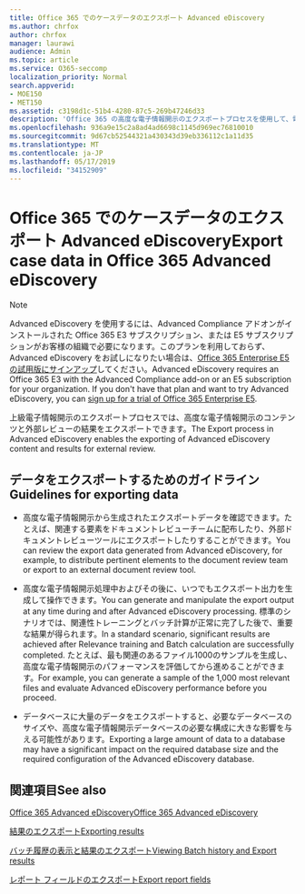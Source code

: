 ```yaml
---
title: Office 365 でのケースデータのエクスポート Advanced eDiscovery
ms.author: chrfox
author: chrfox
manager: laurawi
audience: Admin
ms.topic: article
ms.service: O365-seccomp
localization_priority: Normal
search.appverid:
- MOE150
- MET150
ms.assetid: c3198d1c-51b4-4280-87c5-269b47246d33
description: 'Office 365 の高度な電子情報開示のエクスポートプロセスを使用して、電子情報開示ケースのデータおよびレビューの結果をエクスポートするためのガイドラインについて説明します。  '
ms.openlocfilehash: 936a9e15c2a8ad4ad6698c1145d969ec76810010
ms.sourcegitcommit: 9d67cb52544321a430343d39eb336112c1a11d35
ms.translationtype: MT
ms.contentlocale: ja-JP
ms.lasthandoff: 05/17/2019
ms.locfileid: "34152909"
---
```

# <a name="export-case-data-in-office-365-advanced-ediscovery"></a><span data-ttu-id="e8a49-103">Office 365 でのケースデータのエクスポート Advanced eDiscovery</span><span class="sxs-lookup"><span data-stu-id="e8a49-103">Export case data in Office 365 Advanced eDiscovery</span></span>

> [!NOTE]
> <span data-ttu-id="e8a49-p101">Advanced eDiscovery を使用するには、Advanced Compliance アドオンがインストールされた Office 365 E3 サブスクリプション、または E5 サブスクリプションがお客様の組織で必要になります。このプランを利用しておらず、Advanced eDiscovery をお試しになりたい場合は、[Office 365 Enterprise E5 の試用版にサインアップ](https://go.microsoft.com/fwlink/p/?LinkID=698279)してください。</span><span class="sxs-lookup"><span data-stu-id="e8a49-p101">Advanced eDiscovery requires an Office 365 E3 with the Advanced Compliance add-on or an E5 subscription for your organization. If you don't have that plan and want to try Advanced eDiscovery, you can [sign up for a trial of Office 365 Enterprise E5](https://go.microsoft.com/fwlink/p/?LinkID=698279).</span></span> 
  
<span data-ttu-id="e8a49-106">上級電子情報開示のエクスポートプロセスでは、高度な電子情報開示のコンテンツと外部レビューの結果をエクスポートできます。</span><span class="sxs-lookup"><span data-stu-id="e8a49-106">The Export process in Advanced eDiscovery enables the exporting of Advanced eDiscovery content and results for external review.</span></span> 
  
## <a name="guidelines-for-exporting-data"></a><span data-ttu-id="e8a49-107">データをエクスポートするためのガイドライン</span><span class="sxs-lookup"><span data-stu-id="e8a49-107">Guidelines for exporting data</span></span>

- <span data-ttu-id="e8a49-108">高度な電子情報開示から生成されたエクスポートデータを確認できます。たとえば、関連する要素をドキュメントレビューチームに配布したり、外部ドキュメントレビューツールにエクスポートしたりすることができます。</span><span class="sxs-lookup"><span data-stu-id="e8a49-108">You can review the export data generated from Advanced eDiscovery, for example, to distribute pertinent elements to the document review team or export to an external document review tool.</span></span>
    
- <span data-ttu-id="e8a49-109">高度な電子情報開示処理中およびその後に、いつでもエクスポート出力を生成して操作できます。</span><span class="sxs-lookup"><span data-stu-id="e8a49-109">You can generate and manipulate the export output at any time during and after Advanced eDiscovery processing.</span></span> <span data-ttu-id="e8a49-110">標準のシナリオでは、関連性トレーニングとバッチ計算が正常に完了した後で、重要な結果が得られます。</span><span class="sxs-lookup"><span data-stu-id="e8a49-110">In a standard scenario, significant results are achieved after Relevance training and Batch calculation are successfully completed.</span></span> <span data-ttu-id="e8a49-111">たとえば、最も関連のあるファイル1000のサンプルを生成し、高度な電子情報開示のパフォーマンスを評価してから進めることができます。</span><span class="sxs-lookup"><span data-stu-id="e8a49-111">For example, you can generate a sample of the 1,000 most relevant files and evaluate Advanced eDiscovery performance before you proceed.</span></span>
    
- <span data-ttu-id="e8a49-112">データベースに大量のデータをエクスポートすると、必要なデータベースのサイズや、高度な電子情報開示データベースの必要な構成に大きな影響を与える可能性があります。</span><span class="sxs-lookup"><span data-stu-id="e8a49-112">Exporting a large amount of data to a database may have a significant impact on the required database size and the required configuration of the Advanced eDiscovery database.</span></span>
    
## <a name="see-also"></a><span data-ttu-id="e8a49-113">関連項目</span><span class="sxs-lookup"><span data-stu-id="e8a49-113">See also</span></span>

[<span data-ttu-id="e8a49-114">Office 365 Advanced eDiscovery</span><span class="sxs-lookup"><span data-stu-id="e8a49-114">Office 365 Advanced eDiscovery</span></span>](office-365-advanced-ediscovery.md)
  
[<span data-ttu-id="e8a49-115">結果のエクスポート</span><span class="sxs-lookup"><span data-stu-id="e8a49-115">Exporting results </span></span>](export-results-in-advanced-ediscovery.md)
  
[<span data-ttu-id="e8a49-116">バッチ履歴の表示と結果のエクスポート</span><span class="sxs-lookup"><span data-stu-id="e8a49-116">Viewing Batch history and Export results</span></span>](view-batch-history-and-export-past-results.md)

[<span data-ttu-id="e8a49-117">レポート フィールドのエクスポート</span><span class="sxs-lookup"><span data-stu-id="e8a49-117">Export report fields</span></span>](export-report-fields-in-advanced-ediscovery.md)

